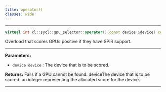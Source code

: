 ```yaml
---
title: operator()
classes: wide
---
```



---

```cpp
virtual int cl::sycl::gpu_selector::operator()(const device &device) const
```


Overload that scores GPUs positive if they have SPIR support. 


---
**Parameters:**

 - `device device`
: The device that is to be scored. 

**Returns:** Fails if a GPU cannot be found. deviceThe device that is to be scored. an integer representing the allocated score for the device. 

---
